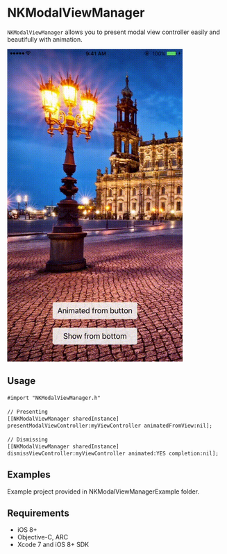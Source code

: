 # NKModalViewManager
`NKModalViewManager` allows you to present modal view controller easily and beautifully with animation.

![Demo Gif](Screenshots/demo1.gif)

## Usage
```objc
#import "NKModalViewManager.h"

// Presenting
[[NKModalViewManager sharedInstance] presentModalViewController:myViewController animatedFromView:nil];

// Dismissing
[[NKModalViewManager sharedInstance] dismissViewController:myViewController animated:YES completion:nil];
```

## Examples

Example project provided in NKModalViewManagerExample folder.

## Requirements

* iOS 8+
* Objective-C, ARC
* Xcode 7 and iOS 8+ SDK
